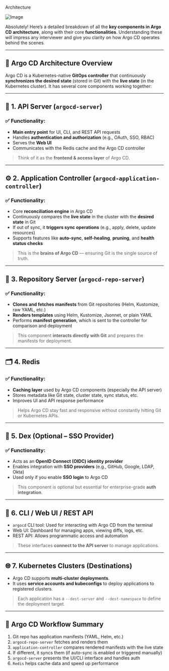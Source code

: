 Architecture

![Image](https://github.com/user-attachments/assets/a47dad30-3e9a-42b1-92f4-a1322ff13c68)


Absolutely! Here’s a detailed breakdown of all the **key components in Argo CD architecture**, along with their core **functionalities**. Understanding these will impress any interviewer and give you clarity on how Argo CD operates behind the scenes.

---

## 🧩 **Argo CD Architecture Overview**

Argo CD is a Kubernetes-native **GitOps controller** that continuously **synchronizes the desired state** (stored in Git) with the **live state** (in the Kubernetes cluster). It has several core components working together:

---

## 🔧 **1. API Server (`argocd-server`)**

### ✅ Functionality:

* **Main entry point** for UI, CLI, and REST API requests
* Handles **authentication and authorization** (e.g., OAuth, SSO, RBAC)
* Serves the **Web UI**
* Communicates with the Redis cache and the Argo CD controller

> Think of it as the **frontend & access layer** of Argo CD.

---

## ⚙️ **2. Application Controller (`argocd-application-controller`)**

### ✅ Functionality:

* Core **reconciliation engine** in Argo CD
* Continuously compares the **live state** in the cluster with the **desired state** in Git
* If out of sync, it **triggers sync operations** (e.g., apply, delete, update resources)
* Supports features like **auto-sync**, **self-healing**, **pruning**, and **health status checks**

> This is the **brains of Argo CD** — ensuring Git is the single source of truth.

---

## 🔄 **3. Repository Server (`argocd-repo-server`)**

### ✅ Functionality:

* **Clones and fetches manifests** from Git repositories (Helm, Kustomize, raw YAML, etc.)
* **Renders templates** using Helm, Kustomize, Jsonnet, or plain YAML
* Performs **manifest generation**, which is sent to the controller for comparison and deployment

> This component **interacts directly with Git** and prepares the manifests for deployment.

---

## 🗂️ **4. Redis**

### ✅ Functionality:

* **Caching layer** used by Argo CD components (especially the API server)
* Stores metadata like Git state, cluster state, sync status, etc.
* Improves UI and API response performance

> Helps Argo CD stay fast and responsive without constantly hitting Git or Kubernetes APIs.

---

## 🔐 **5. Dex (Optional – SSO Provider)**

### ✅ Functionality:

* Acts as an **OpenID Connect (OIDC) identity provider**
* Enables integration with **SSO providers** (e.g., GitHub, Google, LDAP, Okta)
* Used only if you enable **SSO login** to Argo CD

> This component is optional but essential for enterprise-grade **auth integration**.

---

## 📡 **6. CLI / Web UI / REST API**

* `argocd` CLI tool: Used for interacting with Argo CD from the terminal
* Web UI: Dashboard for managing apps, viewing diffs, logs, etc.
* REST API: Allows programmatic access and automation

> These interfaces **connect to the API server** to manage applications.

---

## 🌐 **7. Kubernetes Clusters (Destinations)**

* Argo CD supports **multi-cluster deployments**.
* It uses **service accounts and kubeconfigs** to deploy applications to registered clusters.

> Each application has a `--dest-server` and `--dest-namespace` to define the deployment target.

---

## 🔁 **Argo CD Workflow Summary**

1. Git repo has application manifests (YAML, Helm, etc.)
2. `argocd-repo-server` fetches and renders them
3. `application-controller` compares rendered manifests with the live state
4. If different, it syncs them (if auto-sync is enabled or triggered manually)
5. `argocd-server` presents the UI/CLI interface and handles auth
6. `Redis` helps cache data and speed up performance






